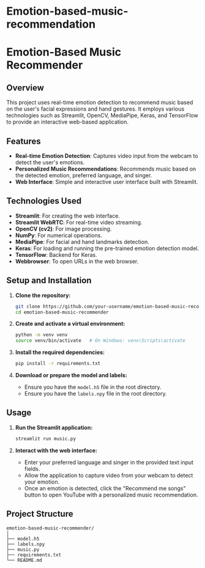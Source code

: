 # Emotion-based-music-recommendation

# Emotion-Based Music Recommender

## Overview

This project uses real-time emotion detection to recommend music based on the user's facial expressions and hand gestures. It employs various technologies such as Streamlit, OpenCV, MediaPipe, Keras, and TensorFlow to provide an interactive web-based application.

## Features

- **Real-time Emotion Detection**: Captures video input from the webcam to detect the user's emotions.
- **Personalized Music Recommendations**: Recommends music based on the detected emotion, preferred language, and singer.
- **Web Interface**: Simple and interactive user interface built with Streamlit.

## Technologies Used

- **Streamlit**: For creating the web interface.
- **Streamlit WebRTC**: For real-time video streaming.
- **OpenCV (cv2)**: For image processing.
- **NumPy**: For numerical operations.
- **MediaPipe**: For facial and hand landmarks detection.
- **Keras**: For loading and running the pre-trained emotion detection model.
- **TensorFlow**: Backend for Keras.
- **Webbrowser**: To open URLs in the web browser.

## Setup and Installation

1. **Clone the repository:**
    ```bash
    git clone https://github.com/your-username/emotion-based-music-recommender.git
    cd emotion-based-music-recommender
    ```

2. **Create and activate a virtual environment:**
    ```bash
    python -m venv venv
    source venv/bin/activate   # On Windows: venv\Scripts\activate
    ```

3. **Install the required dependencies:**
    ```bash
    pip install -r requirements.txt
    ```

4. **Download or prepare the model and labels:**
    - Ensure you have the `model.h5` file in the root directory.
    - Ensure you have the `labels.npy` file in the root directory.

## Usage

1. **Run the Streamlit application:**
    ```bash
    streamlit run music.py
    ```

2. **Interact with the web interface:**
    - Enter your preferred language and singer in the provided text input fields.
    - Allow the application to capture video from your webcam to detect your emotion.
    - Once an emotion is detected, click the "Recommend me songs" button to open YouTube with a personalized music recommendation.

## Project Structure

```plaintext
emotion-based-music-recommender/
│
├── model.h5
├── labels.npy
├── music.py
├── requirements.txt
└── README.md
